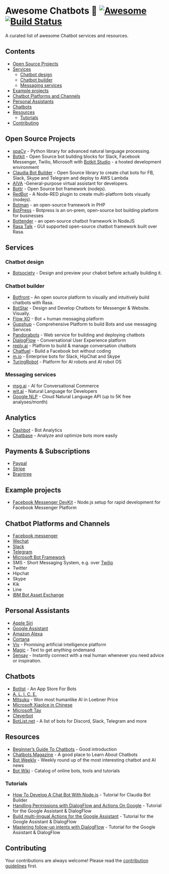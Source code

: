 # Awesome Chatbots 🤖 [![Awesome](https://cdn.rawgit.com/sindresorhus/awesome/d7305f38d29fed78fa85652e3a63e154dd8e8829/media/badge.svg)](https://github.com/sindresorhus/awesome) [![Build Status](https://api.travis-ci.org/JStumpp/awesome-chatbots.svg?branch=master)](https://travis-ci.org/JStumpp/awesome-chatbots)

A curated list of awesome Chatbot services and resources.

## Contents
- [Open Source Projects](#open-source-projects)
- [Services](#services)
    - [Chatbot design](#chatbot-design)
    - [Chatbot builder](#chatbot-builder)
    - [Messaging services](#messaging-services)
- [Example projects](#example-projects)
- [Chatbot Platforms and Channels](#chatbot-platforms-and-channels)
- [Personal Assistants](#personal-assistants)
- [Chatbots](#chatbots)
- [Resources](#resources)
    - [Tutorials](#tutorials)
- [Contributing](#contributing)

## Open Source Projects
- [spaCy](https://pypi.org/project/spacy/) - Python library for advanced natural language processing.
- [Botkit](https://github.com/howdyai/botkit) - Open Source bot building blocks for Slack, Facebook Messenger, Twilio, Microsoft with [Botkit Studio](https://studio.botkit.ai/) - a hosted development environment
- [Claudia Bot Builder](https://github.com/claudiajs/claudia-bot-builder) - Open Source library to create chat bots for FB, Slack, Skype and Telegram and deploy to AWS Lambda
- [AIVA](https://github.com/kengz/aiva) -General-purpose virtual assistant for developers.
- [Bottr](https://github.com/Bottr-js/Bottr) - Open Source bot framework (nodejs).
- [RedBot](http://red-bot.io) - A Node-RED plugin to create multi-platform bots visually (nodejs).
- [Botman](https://botman.io/) - an open-source framework in PHP
- [BotPress](https://botpress.io/) - Botpress is an on-prem, open-source bot building platform for businesses
- [Bottender](https://bottender.js.org/) - an open-source chatbot framework in NodeJS
- [Rasa Talk](https://github.com/jackdh/RasaTalk) - GUI supported open-source chatbot framework built over Rasa.

## Services

### Chatbot design
- [Botsociety](https://botsociety.io) - Design and preview your chabot before actually building it.

### Chatbot builder
- [Botfront](https://botfront.io) - An open source platform to visually and intuitively build chatbots with Rasa.
- [BotStar](https://wwww.botstar.com) - Design and Develop Chatbots for Messenger & Website. Visually.
- [Flow XO](https://flowxo.com) - Bot + human messaging platform
- [Gupshup](https://www.gupshup.io) - Comprehensive Platform to build Bots and use messaging Services
- [Pandorabots](https://pandorabots.com/) - Web service for building and deploying chatbots
- [DialogFlow](https://dialogflow.com/) - Conversational User Experience platform
- [reply.ai](https://www.reply.ai/) - Platform to build & manage conversation chatbots
- [Chatfuel](https://chatfuel.com/) - Build a Facebook bot without coding
- [m.io](https://m.io) - Enterprise bots for Slack, HipChat and Skype
- [TuringRobot](http://www.tuling123.com/) - Platform for AI robots and AI robot OS

### Messaging services
- [msg.ai](http://msg.ai/) - AI for Conversational Commerce
- [wit.ai](https://wit.ai/) - Natural Language for Developers
- [Google NLP](https://cloud.google.com/natural-language/) - Cloud Natural Language API (up to 5K free analyses/month)

## Analytics
- [Dashbot](https://www.dashbot.io/) - Bot Analytics
- [Chatbase](https://chatbase.co) - Analyze and optimize bots more easily

## Payments & Subscriptions
- [Paypal](https://developer.paypal.com/)
- [Stripe](https://stripe.com/)
- [Braintree](https://www.braintreepayments.com/)

## Example projects 
- [Facebook Messenger DevKit](https://github.com/olegakbarov/facebook-messenger-devkit) - Node.js setup for rapid development for Facebook Messenger Platform

## Chatbot Platforms and Channels
- [Facebook messenger](https://developers.facebook.com/docs/messenger-platform)
- [Wechat](https://admin.wechat.com/)
- [Slack](https://api.slack.com/bot-users)
- [Telegram](https://core.telegram.org/)
- [Microsoft Bot Framework](https://dev.botframework.com/)
- SMS - Short Messaging System, e.g. over [Twilio](https://www.twilio.com)
- Twitter
- Hipchat
- Skype
- Kik
- Line
- [IBM Bot Asset Exchange](https://developer.ibm.com/code/exchanges/bots/)

## Personal Assistants
- [Apple Siri](https://www.apple.com/ios/siri/)
- [Google Assistant](https://assistant.google.com/)
- [Amazon Alexa](https://developer.amazon.com/alexa)
- [Cortana](https://developer.microsoft.com/en-us/cortana)
- [Viv](http://viv.ai/) - Promising artificial intelligence platform
- [Magic](https://getmagic.com/) - Text to get anything ondemand
- [Sensay](https://www.sensay.it/) - Instantly connect with a real human whenever you need advice or inspiration.

## Chatbots
- [Botlist](https://botlist.co/) - An App Store For Bots
- [A. L. I. C. E.](https://alice.pandorabots.com/)
- [Mitsuku](https://pandorabots.com/mitsuku/) - Won most humanlike AI in Loebner Price
- [Microsoft XiaoIce in Chinese ](http://www.msxiaoice.com/)
- [Microsoft Tay](https://twitter.com/tayandyou)
- [Cleverbot](http://www.cleverbot.com/)
- [BotList.net](https://botlist.net/) - A list of bots for Discord, Slack, Telegram and more

## Resources
- [Beginner’s Guide To Chatbots](https://chatbotsmagazine.com/the-complete-beginner-s-guide-to-chatbots-8280b7b906ca) - Good introduction
- [Chatbots Magazine](https://chatbotsmagazine.com/) - A good place to Learn About Chatbots
- [Bot Weekly](http://botweekly.com/issues) - Weekly round up of the most interesting chatbot and AI news
- [Bot Wiki](https://botwiki.org/) - Catalog of online bots, tools and tutorials

### Tutorials
- [How To Develop A Chat Bot With Node.js](https://www.smashingmagazine.com/2016/10/how-to-develop-a-chat-bot-with-node-js/) - Tutorial for Claudia Bot Builder
- [Handling Permissions with DialogFlow and Actions On Google](https://medium.com/google-developer-experts/handling-permissions-with-dialogflow-and-actions-on-google-b08c8f228c00) - Tutorial for the Google Assistant & DialogFlow
- [Build multi-lingual Actions for the Google Assistant](https://medium.com/google-developer-experts/build-multi-lingual-actions-for-the-google-assistant-106d2b94aa1a) - Tutorial for the Google Assistant & DialogFlow
- [Mastering follow-up intents with DialogFlow](https://medium.com/google-developer-experts/mastering-follow-up-intents-with-dialogflow-851b75b83f5a) - Tutorial for the Google Assistant & DialogFlow

## Contributing

Your contributions are always welcome! Please read the [contribution guidelines](contributing.md) first.
